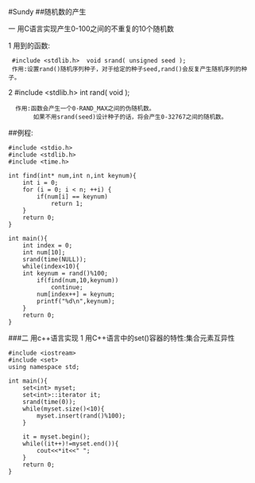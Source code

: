#Sundy
##随机数的产生

一 用C语言实现产生0-100之间的不重复的10个随机数

 1 用到的函数:

	 #include <stdlib.h>  void srand( unsigned seed );
	 作用:设置rand()随机序列种子，对于给定的种子seed,rand()会反复产生随机序列的种子。

 2 #include <stdlib.h>  int rand( void );

	  作用:函数会产生一个0-RAND_MAX之间的伪随机数。
	       如果不用srand(seed)设计种子的话，将会产生0-32767之间的随机数。

##例程:

	#include <stdio.h>
	#include <stdlib.h>
	#include <time.h>
	
	int find(int* num,int n,int keynum){
		int i = 0;
		for (i = 0; i < n; ++i) {
			if(num[i] == keynum)
				return 1;
		}
		return 0;
	}
	
	int main(){
		int index = 0;
		int num[10];
		srand(time(NULL));
		while(index<10){
		int keynum = rand()%100;
			if(find(num,10,keynum))
				continue;
			num[index++] = keynum;
			printf("%d\n",keynum);
		}
		return 0;
	}	

###二 用c++语言实现
 1 用C++语言中的set()容器的特性:集合元素互异性

	#include <iostream>
	#include <set>
	using namespace std;
	
	int main(){
		set<int> myset;
		set<int>::iterator it;
		srand(time(0));
		while(myset.size()<10){
			myset.insert(rand()%100);
		}
	
		it = myset.begin();
		while((it++)!=myset.end()){
			cout<<*it<<" ";
		}
		return 0;
	}


